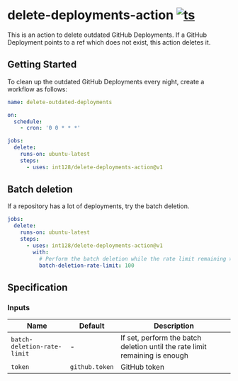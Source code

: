 # delete-deployments-action [![ts](https://github.com/int128/delete-deployments-action/actions/workflows/ts.yaml/badge.svg)](https://github.com/int128/delete-deployments-action/actions/workflows/ts.yaml)

This is an action to delete outdated GitHub Deployments.
If a GitHub Deployment points to a ref which does not exist, this action deletes it.

## Getting Started

To clean up the outdated GitHub Deployments every night, create a workflow as follows:

```yaml
name: delete-outdated-deployments

on:
  schedule:
    - cron: '0 0 * * *'

jobs:
  delete:
    runs-on: ubuntu-latest
    steps:
      - uses: int128/delete-deployments-action@v1
```

## Batch deletion

If a repository has a lot of deployments, try the batch deletion.

```yaml
jobs:
  delete:
    runs-on: ubuntu-latest
    steps:
      - uses: int128/delete-deployments-action@v1
        with:
          # Perform the batch deletion while the rate limit remaining > 100
          batch-deletion-rate-limit: 100
```

## Specification

### Inputs

| Name                        | Default        | Description                                                                 |
| --------------------------- | -------------- | --------------------------------------------------------------------------- |
| `batch-deletion-rate-limit` | -              | If set, perform the batch deletion until the rate limit remaining is enough |
| `token`                     | `github.token` | GitHub token                                                                |
